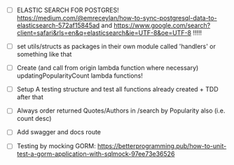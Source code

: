 - [ ] ELASTIC SEARCH FOR POSTGRES! https://medium.com/@emreceylan/how-to-sync-postgresql-data-to-elasticsearch-572af15845ad and https://www.google.com/search?client=safari&rls=en&q=elasticsearch&ie=UTF-8&oe=UTF-8 !!!!!

- [ ] set utils/structs as packages in their own module called 'handlers' or something like that
- [ ] Create (and call from origin lambda function where necessary) updatingPopularityCount lambda functions!
- [ ] Setup A testing structure and test all functions already created + TDD after that


- [ ] Always order returned Quotes/Authors in /search by Popularity also (i.e. count desc)
- [ ] Add swagger and docs route


- [ ] Testing by mocking GORM: https://betterprogramming.pub/how-to-unit-test-a-gorm-application-with-sqlmock-97ee73e36526 